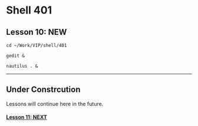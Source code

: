 # Shell 401
## Lesson 10: NEW

`cd ~/Work/VIP/shell/401`

`gedit &`

`nautilus . &`
___

## Under Constrcution
Lessons will continue here in the future.

#### [Lesson 11: NEXT](https://github.com/inkVerb/vip/blob/master/401-shell/Lesson-11.md)
